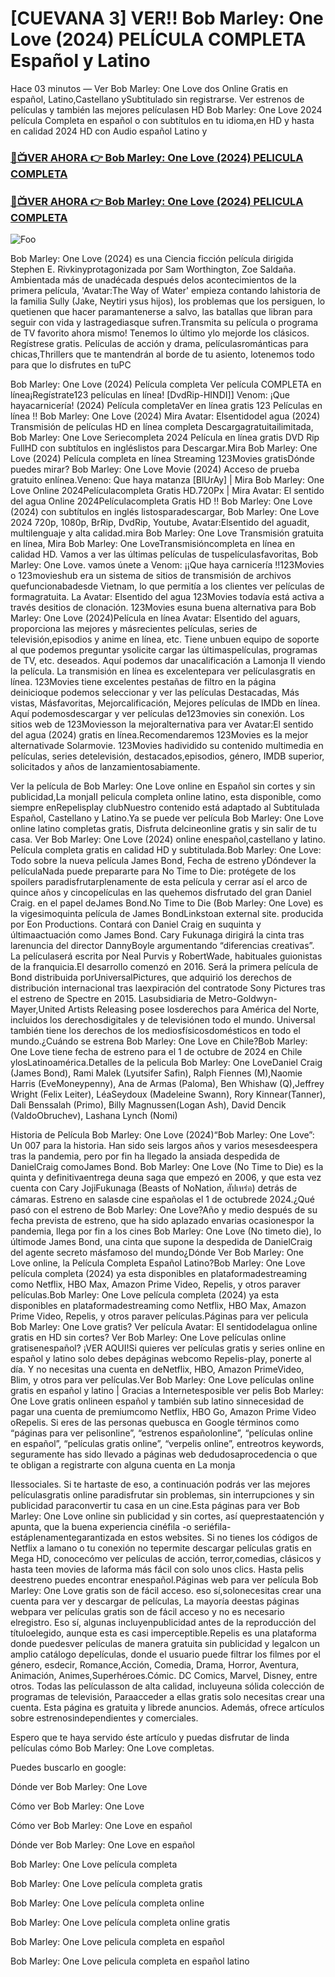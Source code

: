 # [CUEVANA 3] VER!! Bob Marley: One Love (2024) PELÍCULA COMPLETA Español y Latino

Hace 03 minutos — Ver Bob Marley: One Love dos Online Gratis en español, Latino,Castellano ySubtitulado sin registrarse. Ver estrenos de películas y también las mejores películasen HD Bob Marley: One Love 2024 película Completa en español o con subtítulos en tu idioma,en HD y hasta en calidad 2024 HD con Audio español Latino y


### <a href="http://see.4tv.live/movie/802219/bob-marley-one-love/watch">🔴📺VER AHORA 👉 Bob Marley: One Love (2024) PELICULA COMPLETA</a>

### <a href="http://see.4tv.live/movie/802219/bob-marley-one-love/watch">🔴📺VER AHORA 👉 Bob Marley: One Love (2024) PELICULA COMPLETA</a>

<animated-image data-catalyst=""><a href="http://see.4tv.live/movie/802219/bob-marley-one-love/watch" rel="nofollow" data-target="animated-image.originalLink"><img src="https://camo.githubusercontent.com/917e6ed5c302499242165dcc02bdbce85c075fd21b35918eb9c0b771855261b8/68747470733a2f2f7374617469632e7769787374617469632e636f6d2f6d656469612f6232343966395f61646163386637306662336634356238383639313639366337376465313866337e6d76322e676966" alt="Foo" data-canonical-src="https://static.wixstatic.com/media/b249f9_adac8f70fb3f45b88691696c77de18f3~mv2.gif" style="max-width: 100%; display: inline-block;" data-target="animated-image.originalImage"></a>


Bob Marley: One Love (2024) es una Ciencia ficción película dirigida Stephen E. Rivkinyprotagonizada por Sam Worthington, Zoe Saldaña. Ambientada más de unadécada después delos acontecimientos de la primera película, 'Avatar:The Way of Water' empieza contando lahistoria de la familia Sully (Jake, Neytiri ysus hijos), los problemas que los persiguen, lo quetienen que hacer paramantenerse a salvo, las batallas que libran para seguir con vida y lastragediasque sufren.Transmita su película o programa de TV favorito ahora mismo! Tenemos lo último ylo mejorde los clásicos. Regístrese gratis. Películas de acción y drama, películasrománticas para chicas,Thrillers que te mantendrán al borde de tu asiento, lotenemos todo para que lo disfrutes en tuPC

Bob Marley: One Love (2024) Película completa Ver película COMPLETA en línea¡Regístrate123 películas en línea! [DvdRip-HINDI]] Venom: ¡Que hayacarnicería! (2024) Película completaVer en línea gratis 123 Películas en línea !! Bob Marley: One Love (2024) Mira Avatar: Elsentidodel agua (2024) Transmisión de películas HD en línea completa Descargagratuitailimitada, Bob Marley: One Love Seriecompleta 2024 Película en línea gratis DVD Rip FullHD con subtítulos en ingléslistos para Descargar.Mira Bob Marley: One Love (2024) Película completa en línea Streaming 123Movies gratisDónde puedes mirar? Bob Marley: One Love Movie (2024) Acceso de prueba gratuito enlínea.Veneno: Que haya matanza [BlUrAy] | Mira Bob Marley: One Love Online 2024Películacompleta Gratis HD.720Px | Mira Avatar: El sentido del agua Online 2024Películacompleta Gratis HD !! Bob Marley: One Love (2024) con subtítulos en inglés listosparadescargar, Bob Marley: One Love 2024 720p, 1080p, BrRip, DvdRip, Youtube, Avatar:Elsentido del aguadit, multilenguaje y alta calidad.mira Bob Marley: One Love Transmisión gratuita en línea, Mira Bob Marley: One LoveTransmisióncompleta en línea en calidad HD. Vamos a ver las últimas películas de tuspelículasfavoritas, Bob Marley: One Love. vamos únete a Venom: ¡¡Que haya carnicería !!123Movies o 123movieshub era un sistema de sitios de transmisión de archivos quefuncionabadesde Vietnam, lo que permitía a los clientes ver películas de formagratuita. La Avatar: Elsentido del agua 123Movies todavía está activa a través desitios de clonación. 123Movies esuna buena alternativa para Bob Marley: One Love (2024)Película en línea Avatar: Elsentido del aguars, proporciona las mejores y másrecientes películas, series de televisión,episodios y anime en línea, etc. Tiene unbuen equipo de soporte al que podemos preguntar ysolicite cargar las últimaspelículas, programas de TV, etc. deseados. Aquí podemos dar unacalificación a Lamonja II viendo la película. La transmisión en línea es excelentepara ver películasgratis en línea. 123Movies tiene excelentes pestañas de filtro en la página deinicioque podemos seleccionar y ver las películas Destacadas, Más vistas, Másfavoritas, Mejorcalificación, Mejores películas de IMDb en línea. Aquí podemosdescargar y ver películas de123movies sin conexión. Los sitios web de 123Moviesson la mejoralternativa para ver Avatar:El sentido del agua (2024) gratis en línea.Recomendaremos 123Movies es la mejor alternativade Solarmovie. 123Movies hadividido su contenido multimedia en películas, series detelevisión, destacados,episodios, género, IMDB superior, solicitados y años de lanzamientosabiamente.

Ver la película de Bob Marley: One Love online en Español sin cortes y sin publicidad,La monjaII pelicula completa online latino, esta disponible, como siempre enRepelisplay clubNuestro contenido está adaptado al Subtitulada Español, Castellano y Latino.Ya se puede ver película Bob Marley: One Love online latino completas gratis, Disfruta delcineonline gratis y sin salir de tu casa. Ver Bob Marley: One Love (2024) online enespañol,castellano y latino. Película completa gratis en calidad HD y subtitulada.Bob Marley: One Love: Todo sobre la nueva película James Bond, Fecha de estreno yDóndever la películaNada puede prepararte para No Time to Die: protégete de los spoilers paradisfrutarplenamente de esta película y cerrar así el arco de quince años y cincopelículas en las quehemos disfrutado del gran Daniel Craig. en el papel deJames Bond.No Time to Die (Bob Marley: One Love) es la vigesimoquinta película de James BondLinkstoan external site. producida por Eon Productions. Contará con Daniel Craig en suquinta y últimaactuación como James Bond. Cary Fukunaga dirigirá la cinta tras larenuncia del director DannyBoyle argumentando “diferencias creativas”. La películaserá escrita por Neal Purvis y RobertWade, habituales guionistas de la franquicia.El desarrollo comenzó en 2016. Será la primera película de Bond distribuida porUniversalPictures, que adquirió los derechos de distribución internacional tras laexpiración del contratode Sony Pictures tras el estreno de Spectre en 2015. Lasubsidiaria de Metro-Goldwyn-Mayer,United Artists Releasing posee losderechos para América del Norte, incluidos los derechosdigitales y de televisiónen todo el mundo. Universal también tiene los derechos de los mediosfísicosdomésticos en todo el mundo.¿Cuándo se estrena Bob Marley: One Love en Chile?Bob Marley: One Love tiene fecha de estreno para el 1 de octubre de 2024 en Chile ylosLatinoamérica.Detalles de la pelicula Bob Marley: One LoveDaniel Craig (James Bond), Rami Malek (Lyutsifer Safin), Ralph Fiennes (M),Naomie Harris (EveMoneypenny), Ana de Armas (Paloma), Ben Whishaw (Q),Jeffrey Wright (Felix Leiter), LéaSeydoux (Madeleine Swann), Rory Kinnear(Tanner), Dali Benssalah (Primo), Billy Magnussen(Logan Ash), David Dencik (ValdoObruchev), Lashana Lynch (Nomi)

Historia de Película Bob Marley: One Love (2024)“Bob Marley: One Love”: Un 007 para la historia. Han sido seis largos años y varios mesesdeespera tras la pandemia, pero por fin ha llegado la ansiada despedida de DanielCraig comoJames Bond. Bob Marley: One Love (No Time to Die) es la quinta y definitivaentrega deuna saga que empezó en 2006, y que esta vez cuenta con Cary JojiFukunaga (Beasts of NoNation, สัปเหร่อ) detrás de cámaras. Estreno en salasde cine españolas el 1 de octubrede 2024.¿Qué pasó con el estreno de Bob Marley: One Love?Año y medio después de su fecha prevista de estreno, que ha sido aplazado envarias ocasionespor la pandemia, llega por fin a los cines Bob Marley: One Love (No timeto die), lo últimode James Bond, una cinta que supone la despedida de DanielCraig del agente secreto másfamoso del mundo¿Dónde Ver Bob Marley: One Love online, la Película Completa Español Latino?Bob Marley: One Love película completa (2024) ya esta disponibles en plataformadestreaming como Netflix, HBO Max, Amazon Prime Video, Repelis, y otros paraver películas.Bob Marley: One Love película completa (2024) ya esta disponibles en plataformadestreaming como Netflix, HBO Max, Amazon Prime Video, Repelis, y otros paraver películas.Páginas para ver pelicula Bob Marley: One Love gratis? Ver película Avatar: El sentidodelagua online gratis en HD sin cortes? Ver Bob Marley: One Love películas online gratisenespañol? ¡VER AQUI!Si quieres ver películas gratis y series online en español y latino solo debes depáginas webcomo Repelis-play, ponerte al día. Y no necesitas una cuenta en deNetflix, HBO, Amazon PrimeVideo, Blim, y otros para ver películas.Ver Bob Marley: One Love películas online gratis en español y latino | Gracias a Internetesposible ver pelis Bob Marley: One Love gratis onlineen español y también sub latino sinnecesidad de pagar una cuenta de premiumcomo Netflix, HBO Go, Amazon Prime Video oRepelis. Si eres de las personas quebusca en Google términos como “páginas para ver pelisonline”, “estrenos españolonline”, “películas online en español”, “películas gratis online”, “verpelis online”, entreotros keywords, seguramente has sido llevado a páginas web dedudosaprocedencia o que te obligan a registrarte con alguna cuenta en La monja

IIessociales. Si te hartaste de eso, a continuación podrás ver las mejores películasgratis online paradisfrutar sin problemas, sin interrupciones y sin publicidad paraconvertir tu casa en un cine.Esta páginas para ver Bob Marley: One Love online sin publicidad y sin cortes, así queprestaatención y apunta, que la buena experiencia cinéfila -o seriéfila- estáplenamentegarantizada en estos websites. Si no tienes los códigos de Netflix a lamano o tu conexión no tepermite descargar películas gratis en Mega HD, conocecómo ver películas de acción, terror,comedias, clásicos y hasta teen movies de laforma más fácil con solo unos clics. Hasta pelis deestreno puedes encontrar enespañol.Páginas web para ver película Bob Marley: One Love gratis son de fácil acceso. eso sí,solonecesitas crear una cuenta para ver y descargar de películas, La mayoría deestas páginas webpara ver películas gratis son de fácil acceso y no es necesario elregistro. Eso sí, algunas incluyenpublicidad antes de la reproducción del títuloelegido, aunque esta es casi imperceptible.Repelis es una plataforma donde puedesver películas de manera gratuita sin publicidad y legalcon un amplio catálogo depelículas, donde el usuario puede filtrar los filmes por el género, esdecir, Romance,Acción, Comedia, Drama, Horror, Aventura, Animación, Animes,Superhéroes.Cómic. DC Comics, Marvel, Disney, entre otros. Todas las películasson de alta calidad, incluyeuna sólida colección de programas de televisión, Paraacceder a ellas gratis solo necesitas crear una cuenta. Esta página es gratuita y librede anuncios. Además, ofrece artículos sobre estrenosindependientes y comerciales.

Espero que te haya servido éste artículo y puedas disfrutar de linda películas cómo Bob Marley: One Love completas.

Puedes buscarlo en google:

Dónde ver Bob Marley: One Love

Cómo ver Bob Marley: One Love

Cómo ver Bob Marley: One Love en español

Dónde ver Bob Marley: One Love en español

Bob Marley: One Love película completa

Bob Marley: One Love película completa gratis

Bob Marley: One Love película completa online

Bob Marley: One Love película completa online gratis

Bob Marley: One Love pelicula completa en español

Bob Marley: One Love pelicula completa en español latino
